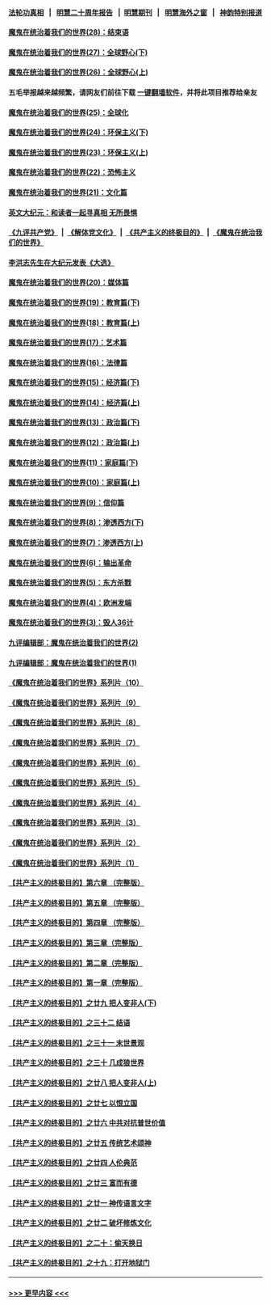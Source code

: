 #### [法轮功真相](https://github.com/gfw-breaker/truth/blob/master/README.md?t=0) &nbsp;&nbsp;|&nbsp;&nbsp; [明慧二十周年报告](https://github.com/gfw-breaker/mh-reports/blob/master/README.md?t=0) &nbsp;&nbsp;|&nbsp;&nbsp;[明慧期刊](https://github.com/gfw-breaker/mh-qikan) &nbsp;&nbsp;|&nbsp;&nbsp; [明慧海外之窗](https://github.com/gfw-breaker/mh-news/blob/master/README.md?t=0) &nbsp;&nbsp;|&nbsp;&nbsp; [神韵特别报道](https://github.com/gfw-breaker/mh-news/blob/master/shenyun.md?t=0)
#### [魔鬼在统治着我们的世界(28)：结束语](../pages/nsc422/n10936246.md?t=07121651) 
#### [魔鬼在统治着我们的世界(27)：全球野心(下)](../pages/nsc422/n10928319.md?t=07121651) 
#### [魔鬼在统治着我们的世界(26)：全球野心(上)](../pages/nsc422/n10900318.md?t=07121651) 
#### 五毛举报越来越频繁，请网友们前往下载 [一键翻墙软件](https://github.com/gfw-breaker/ssr-accounts)，并将此项目推荐给亲友
#### [魔鬼在统治着我们的世界(25)：全球化](../pages/nsc422/n10788205.md?t=07121651) 
#### [魔鬼在统治着我们的世界(24)：环保主义(下)](../pages/nsc422/n10695307.md?t=07121651) 
#### [魔鬼在统治着我们的世界(23)：环保主义(上)](../pages/nsc422/n10688613.md?t=07121651) 
#### [魔鬼在统治着我们的世界(22)：恐怖主义](../pages/nsc422/n10614727.md?t=07121651) 
#### [魔鬼在统治着我们的世界(21)：文化篇](../pages/nsc422/n10597706.md?t=07121651) 
#### [英文大纪元：和读者一起寻真相 无所畏惧](../pages/nsc422/n12542027.md?t=07121651) 
#### [《九评共产党》](https://github.com/begood0513/9ping.md/blob/master/README.md) &nbsp;|&nbsp; [《解体党文化》](../../../../jtdwh.md/blob/master/README.md)  &nbsp;|&nbsp; [《共产主义的终极目的》](../../../../gczydzjmd.md/blob/master/README.md) &nbsp;|&nbsp; [《魔鬼在统治我们的世界》](../../../../mgztzwmdsj.md/blob/master/README.md) 
#### [李洪志先生在大纪元发表《大选》](../pages/nsc422/n12534746.md?t=07121651) 
#### [魔鬼在统治着我们的世界(20)：媒体篇](../pages/nsc422/n10586579.md?t=07121651) 
#### [魔鬼在统治着我们的世界(19)：教育篇(下)](../pages/nsc422/n10564808.md?t=07121651) 
#### [魔鬼在统治着我们的世界(18)：教育篇(上)](../pages/nsc422/n10526970.md?t=07121651) 
#### [魔鬼在统治着我们的世界(17)：艺术篇](../pages/nsc422/n10499093.md?t=07121651) 
#### [魔鬼在统治着我们的世界(16)：法律篇](../pages/nsc422/n10485969.md?t=07121651) 
#### [魔鬼在统治着我们的世界(15)：经济篇(下)](../pages/nsc422/n10469975.md?t=07121651) 
#### [魔鬼在统治着我们的世界(14)：经济篇(上)](../pages/nsc422/n10457370.md?t=07121651) 
#### [魔鬼在统治着我们的世界(13)：政治篇(下)](../pages/nsc422/n10448270.md?t=07121651) 
#### [魔鬼在统治着我们的世界(12)：政治篇(上)](../pages/nsc422/n10444576.md?t=07121651) 
#### [魔鬼在统治着我们的世界(11)：家庭篇(下)](../pages/nsc422/n10440961.md?t=07121651) 
#### [魔鬼在统治着我们的世界(10)：家庭篇(上)](../pages/nsc422/n10435448.md?t=07121651) 
#### [魔鬼在统治着我们的世界(9)：信仰篇](../pages/nsc422/n10432159.md?t=07121651) 
#### [魔鬼在统治着我们的世界(8)：渗透西方(下)](../pages/nsc422/n10429603.md?t=07121651) 
#### [魔鬼在统治着我们的世界(7)：渗透西方(上)](../pages/nsc422/n10426013.md?t=07121651) 
#### [魔鬼在统治着我们的世界(6)：输出革命](../pages/nsc422/n10421536.md?t=07121651) 
#### [魔鬼在统治着我们的世界(5)：东方杀戮](../pages/nsc422/n10417707.md?t=07121651) 
#### [魔鬼在统治着我们的世界(4)：欧洲发端](../pages/nsc422/n10414890.md?t=07121651) 
#### [魔鬼在统治着我们的世界(3)：毁人36计](../pages/nsc422/n10411583.md?t=07121651) 
#### [九评编辑部：魔鬼在统治着我们的世界(2)](../pages/nsc422/n10410036.md?t=07121651) 
#### [九评编辑部：魔鬼在统治着我们的世界(1)](../pages/nsc422/n10406825.md?t=07121651) 
#### [《魔鬼在统治着我们的世界》系列片（10）](../pages/nsc422/n12292670.md?t=07121651) 
#### [《魔鬼在统治着我们的世界》系列片（9）](../pages/nsc422/n12290859.md?t=07121651) 
#### [《魔鬼在统治着我们的世界》系列片（8）](../pages/nsc422/n12287445.md?t=07121651) 
#### [《魔鬼在统治着我们的世界》系列片（7）](../pages/nsc422/n12283425.md?t=07121651) 
#### [《魔鬼在统治着我们的世界》系列片（6）](../pages/nsc422/n12282314.md?t=07121651) 
#### [《魔鬼在统治着我们的世界》系列片（5）](../pages/nsc422/n12281419.md?t=07121651) 
#### [《魔鬼在统治着我们的世界》系列片（4）](../pages/nsc422/n12274024.md?t=07121651) 
#### [《魔鬼在统治着我们的世界》系列片（3）](../pages/nsc422/n12271322.md?t=07121651) 
#### [《魔鬼在统治着我们的世界》系列片（2）](../pages/nsc422/n12269049.md?t=07121651) 
#### [《魔鬼在统治着我们的世界》系列片（1）](../pages/nsc422/n12267575.md?t=07121651) 
#### [【共产主义的终极目的】第六章 （完整版）](../pages/nsc422/n11428913.md?t=07121651) 
#### [【共产主义的终极目的】第五章 （完整版）](../pages/nsc422/n11428912.md?t=07121651) 
#### [【共产主义的终极目的】第四章 （完整版）](../pages/nsc422/n11428907.md?t=07121651) 
#### [【共产主义的终极目的】第三章（完整版）](../pages/nsc422/n11428848.md?t=07121651) 
#### [【共产主义的终极目的】第二章（完整版）](../pages/nsc422/n11428831.md?t=07121651) 
#### [【共产主义的终极目的】第一章（完整版）](../pages/nsc422/n11417651.md?t=07121651) 
#### [【共产主义的终极目的】之廿九 把人变非人(下)](../pages/nsc422/n11344140.md?t=07121651) 
#### [【共产主义的终极目的】之三十二 结语](../pages/nsc422/n11360535.md?t=07121651) 
#### [【共产主义的终极目的】之三十一 末世景观](../pages/nsc422/n11351129.md?t=07121651) 
#### [【共产主义的终极目的】之三十 几成狼世界](../pages/nsc422/n11348280.md?t=07121651) 
#### [【共产主义的终极目的】之廿八 把人变非人(上)](../pages/nsc422/n11340492.md?t=07121651) 
#### [【共产主义的终极目的】之廿七 以恨立国](../pages/nsc422/n11336944.md?t=07121651) 
#### [【共产主义的终极目的】之廿六 中共对抗普世价值](../pages/nsc422/n11324785.md?t=07121651) 
#### [【共产主义的终极目的】之廿五 传统艺术颂神](../pages/nsc422/n11296396.md?t=07121651) 
#### [【共产主义的终极目的】之廿四 人伦典范](../pages/nsc422/n11296397.md?t=07121651) 
#### [【共产主义的终极目的】之廿三 富而有德](../pages/nsc422/n11283598.md?t=07121651) 
#### [【共产主义的终极目的】之廿一 神传语言文字](../pages/nsc422/n11263265.md?t=07121651) 
#### [【共产主义的终极目的】之廿二 破坏修炼文化](../pages/nsc422/n11245728.md?t=07121651) 
#### [【共产主义的终极目的】之二十：偷天换日](../pages/nsc422/n11238846.md?t=07121651) 
#### [【共产主义的终极目的】之十九：打开地狱门](../pages/nsc422/n11206376.md?t=07121651) 

----
#### [ >>> 更早内容 <<< ](../indexes/nsc422-earlier.md)

